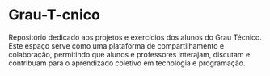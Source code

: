 # Grau-T-cnico
Repositório dedicado aos projetos e exercícios dos alunos do Grau Técnico. Este espaço serve como uma plataforma de compartilhamento e colaboração, permitindo que alunos e professores interajam, discutam e contribuam para o aprendizado coletivo em tecnologia e programação.
